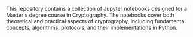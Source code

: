 This repository contains a collection of Jupyter notebooks designed for a Master's degree course in Cryptography. The notebooks cover both theoretical and practical aspects of cryptography, including fundamental concepts, algorithms, protocols, and their implementations in Python.
